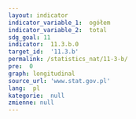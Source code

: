 ```yaml
---
layout: indicator
indicator_variable_1:  ogółem
indicator_variable_2:  total
sdg_goal: 11
indicator:  11.3.b.0
target_id:  '11.3.b'
permalink: /statistics_nat/11-3-b/
pre:  0
graph: longitudinal
source_url: 'www.stat.gov.pl'
lang:  pl
kategorie:  null
zmienne: null
---
```

